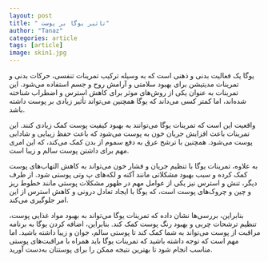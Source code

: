 ```yaml
---
layout: post
title: " تاثیر یوگا بر پوست"
author: "Tanaz"
categories: article
tags: [article]
image: skin1.jpg
---
```

یوگا یک فعالیت بدنی و ذهنی است که  به وسیله ترکیب تمرینات تنفسی، حرکات بدنی و تمرینات مدیتیشن برای بهبود سلامتی و آرامش روح و جسم استفاده می‌شود. این تمرینات به عنوان یکی از روش‌های موثر برای کاهش استرس و اضطراب شناخته شده‌اند، اما کمتر کسی می‌داند که یوگا همچنین می‌تواند تأثیر زیادی بر پوست داشته باشد.

واقعیت این است که تمرینات یوگا می‌توانند به بهبود کیفیت پوست کمک زیادی کنند. این تمرینات باعث افزایش جریان خون به پوست می‌شود که باعث حفظ زیبایی و شادابی پوست می‌شود. همچنین با ترشح عرق  به دفع سموم از بدن کمک می‌کند، که این امری مهم برای داشتن پوست سالم و زیبا است.

به علاوه، تمرینات یوگا با تنظیم جریان و فشار خون می‌تواند به کاهش التهاب‌های پوست کمک کرده و سبب بهبود مشکلاتی مانند آکنه و لکه‌های پ وتی پوستی شود. از طرف دیگر، تنش و استرس نیز یکی از عوامل مهم در ظهور مشکلات پوستی مانند خطوط ریز و چین و چروک‌های پوست است، که یوگا با ایجاد تعادل درونی و کاهش استرس از این امر جلوگیری می‌کند.

بنابراین، بررسی‌ها نشان داده که تمرینات یوگا می‌تواند به بهبود مواد غذایی پوست، تنظیم ترشحات چربی و بهبود رنگ پوست کمک کند. بنابراین، اضافه کردن یوگا به برنامه مراقبت از پوست می‌تواند به شما کمک کند تا پوستی سالم، جوان و زیبا داشته باشید. اما مهم است که توجه داشته باشید که تمرینات یوگا باید همراه با مراقبت‌های پوستی مناسب انجام شود تا بهترین نتیجه ممکن را برای پوستتان به‌دست آورید.





